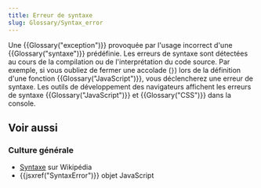 ```yaml
---
title: Erreur de syntaxe
slug: Glossary/Syntax_error
---
```


Une {{Glossary("exception")}} provoquée par l'usage incorrect d'une {{Glossary("syntaxe")}} prédéfinie. Les erreurs de syntaxe sont détectées au cours de la compilation ou de l'interprétation du code source. Par exemple, si vous oubliez de fermer une accolade (`}`) lors de la définition d'une fonction {{Glossary("JavaScript")}}, vous déclencherez une erreur de syntaxe. Les outils de développement des navigateurs affichent les erreurs de syntaxe {{Glossary("JavaScript")}} et {{Glossary("CSS")}} dans la console.

## Voir aussi

### Culture générale

- [Syntaxe](https://fr.wikipedia.org/wiki/Syntaxe) sur Wikipédia
- {{jsxref("SyntaxError")}} objet JavaScript
